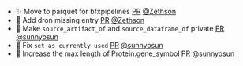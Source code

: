 - ✨ Move to parquet for bfxpipelines  [PR](https://github.com/laminlabs/bionty/pull/84) [@Zethson](https://github.com/Zethson)
- 🐛 Add dron missing entry [PR](https://github.com/laminlabs/bionty/pull/82) [@Zethson](https://github.com/Zethson)
- 🎨 Make `source_artifact_of` and `source_dataframe_of` private [PR](https://github.com/laminlabs/bionty/pull/80) [@sunnyosun](https://github.com/sunnyosun)
- 🐛 Fix `set_as_currently_used` [PR](https://github.com/laminlabs/bionty/pull/78) [@sunnyosun](https://github.com/sunnyosun)
- 🎨 Increase the max length of Protein.gene_symbol [PR](https://github.com/laminlabs/bionty/pull/77) [@sunnyosun](https://github.com/sunnyosun)
